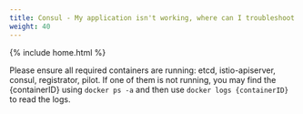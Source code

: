 ```yaml
---
title: Consul - My application isn't working, where can I troubleshoot this?
weight: 40
---
```

{% include home.html %}

Please ensure all required containers are running: etcd, istio-apiserver, consul, registrator, pilot.  If one of them is not running, you may find the {containerID} using `docker ps -a` and then use `docker logs {containerID}` to read the logs.
